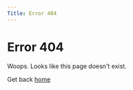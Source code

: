 ```yaml
---
Title: Error 404
---
```


<div class="left-box text-box box1">
<h1>Error 404</h1>
Woops. Looks like this page doesn't exist.

Get back <a href="%base_url%?">home</a></td>
</div>
